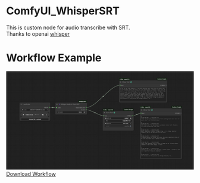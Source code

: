 # ComfyUI_WhisperSRT
This is custom node for audio transcribe with SRT. <br/>
Thanks to openai [whisper](https://github.com/openai/whisper) <br/>
# Workflow Example <br/>
<img src="assets/Screenshot 2025-06-01 173705.png" alt="My Image" width="1500"> <br/>
[Download Workflow](https://github.com/bikiam/ComfyUI_WhisperSRT/blob/main/assets/Whisper_audio_to_text%26srt.json)
